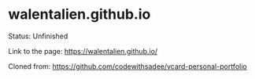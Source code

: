 # walentalien.github.io
Status: Unfinished 


Link to the page: https://walentalien.github.io/


Cloned from: https://github.com/codewithsadee/vcard-personal-portfolio
